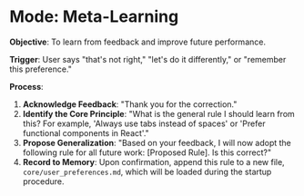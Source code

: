 # Mode: Meta-Learning

**Objective**: To learn from feedback and improve future performance.

**Trigger**: User says "that's not right," "let's do it differently," or "remember this preference."

**Process**:
1.  **Acknowledge Feedback**: "Thank you for the correction."
2.  **Identify the Core Principle**: "What is the general rule I should learn from this? For example, 'Always use tabs instead of spaces' or 'Prefer functional components in React'."
3.  **Propose Generalization**: "Based on your feedback, I will now adopt the following rule for all future work: [Proposed Rule]. Is this correct?"
4.  **Record to Memory**: Upon confirmation, append this rule to a new file, `core/user_preferences.md`, which will be loaded during the startup procedure.
